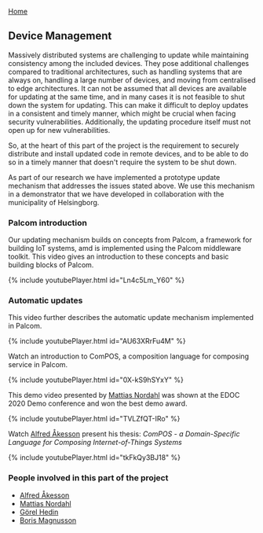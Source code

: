 [Home](./index.html)

## Device Management

Massively distributed systems are challenging to update while maintaining consistency among the included devices. They pose additional challenges compared to traditional architectures, such as handling systems that are always on, handling a large number of devices, and moving from centralised to edge architectures. It can not be assumed that all devices are available for updating at the same time, and in many cases it is not feasible to shut down the system for updating. This can make it difficult to deploy updates in a consistent and timely manner, which might be crucial when facing security vulnerabilities. Additionally, the updating procedure itself must not open up for new vulnerabilities.

So, at the heart of this part of the project is the requirement to securely distribute and install updated code in remote devices, and to be able to do so in a timely manner that doesn't require the system to be shut down.

As part of our research we have implemented a prototype update mechanism that addresses the issues stated above. We use this mechanism in a demonstrator that we have developed in collaboration with the municipality of Helsingborg.

### Palcom introduction
Our updating mechanism builds on concepts from Palcom, a framework for building IoT systems, amd is implemented using the Palcom middleware toolkit. This video gives an introduction to these concepts and basic building blocks of Palcom.

<!-- Palcom Introduction -->
{% include youtubePlayer.html id="Ln4c5Lm_Y60" %}

### Automatic updates
This video further describes the automatic update mechanism implemented in Palcom.

<!-- Automatic Updates -->
{% include youtubePlayer.html id="AU63XRrFu4M" %}

Watch an introduction to ComPOS, a composition language for composing service in Palcom.

<!-- ComPos Introduction -->
{% include youtubePlayer.html id="0X-kS9hSYxY" %}

This demo video presented by [Mattias Nordahl](https://portal.research.lu.se/sv/persons/mattias-nordahl) was shown at the EDOC 2020 Demo conference and won the best demo award.

<!-- EDOC 2020 Demo video -->
{% include youtubePlayer.html id="TVLZfQT-IRo" %}

Watch [Alfred Åkesson](https://portal.research.lu.se/sv/persons/alfred-%C3%A5kesson) present his thesis: *ComPOS - a Domain-Specific Language for Composing Internet-of-Things Systems*

<!-- ComPos Thesis (30 min) -->
{% include youtubePlayer.html id="tkFkQy3BJ18" %}

### People involved in this part of the project

* [Alfred Åkesson](https://portal.research.lu.se/sv/persons/alfred-åkesson)
* [Mattias Nordahl](https://portal.research.lu.se/sv/persons/mattias-nordahl)
* [Görel Hedin](https://portal.research.lu.se/sv/persons/görel-hedin)
* [Boris Magnusson](https://portal.research.lu.se/sv/persons/boris-magnusson)

